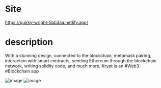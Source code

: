 # Site
https://quirky-wright-5bb3aa.netlify.app/

# description
With a stunning design, connected to the blockchain, metamask pairing, interaction with smart contracts, 
sending Ethereum through the blockchain network, writing solidity code, and much more, 
Krypt is an #Web3 #Blockchain app 

![image](https://user-images.githubusercontent.com/52397316/158041431-ee87ee11-3a3f-4219-a826-3648ef66d316.png)
![image](https://user-images.githubusercontent.com/52397316/158041444-508bf3ba-2c01-4de5-b946-aec9f9026406.png)
